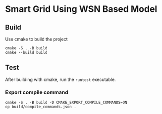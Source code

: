 # Smart Grid Using WSN Based Model

## Build
Use cmake to build the project
```
cmake -S . -B build
cmake --build build
```

## Test
After building with cmake, run the `runtest` executable.

### Export compile command
```
cmake -S . -B build -D CMAKE_EXPORT_COMPILE_COMMANDS=ON
cp build/compile_commands.json .
```
